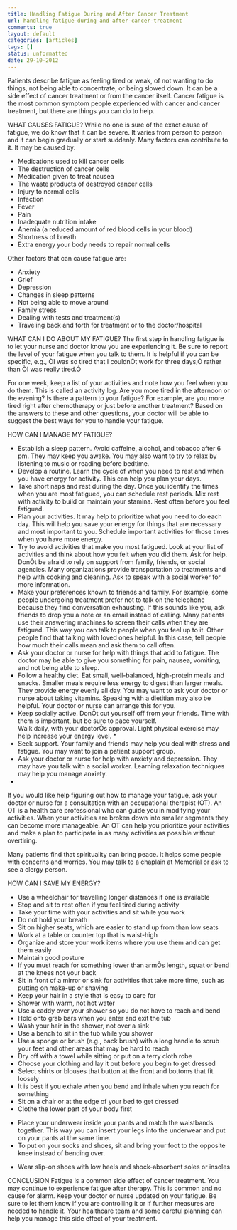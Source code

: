 ```yaml
---
title: Handling Fatigue During and After Cancer Treatment 
url: handling-fatigue-during-and-after-cancer-treatment
comments: true
layout: default
categories: [articles]
tags: []
status: unformatted 
date: 29-10-2012
---
```

Patients describe fatigue as feeling tired or weak, of not wanting to do things, not being able to concentrate, or being slowed down.  It can be a side effect of cancer treatment or from the cancer itself. Cancer fatigue is the most common symptom people experienced with cancer and cancer treatment, but there are things you can do to help.  

WHAT CAUSES FATIGUE?
While no one is sure of the exact cause of fatigue, we do know that it can be severe. It varies from person to person and it can begin gradually or start suddenly. Many factors can contribute to it.  It may be caused by: 
* Medications used to kill cancer cells
* The destruction of cancer cells
* Medication given to treat nausea
* The waste products of destroyed cancer cells
* Injury to normal cells 
* Infection
* Fever
* Pain
* Inadequate nutrition intake
* Anemia (a reduced amount of red blood cells in your blood)
* Shortness of breath
* Extra energy your body needs to repair normal cells

Other factors that can cause fatigue are: 
* Anxiety
* Grief
* Depression 
* Changes in sleep patterns
* Not being able to move around
* Family stress
* Dealing with tests and treatment(s)
* Traveling back and forth for treatment or to the doctor/hospital

WHAT CAN I DO ABOUT MY FATIGUE?
The first step in handling fatigue is to let your nurse and doctor know you are experiencing it.  Be sure to report the level of your fatigue when you talk to them.  It is helpful if you can be specific, e.g., ÒI was so tired that I couldnÕt work for three days,Ó rather than ÒI was really tired.Ó  

For one week, keep a list of your activities and note how you feel when you do them.  This is called an activity log. Are you more tired in the afternoon or the evening?  Is there a pattern to your fatigue?  For example, are you more tired right after chemotherapy or just before another treatment?  Based on the answers to these and other questions, your doctor will be able to suggest the best ways for you to handle your fatigue.  

HOW CAN I MANAGE MY FATIGUE?
* Establish a sleep pattern.  Avoid caffeine, alcohol, and tobacco after 6 pm.  They may keep you awake.  You may also want to try to relax by listening to music or reading before bedtime.  
* Develop a routine.  Learn the cycle of when you need to rest and when you have energy for activity.  This can help you plan your days.
* Take short naps and rest during the day.  Once you identify the times when you are most fatigued, you can schedule rest periods.  Mix rest with activity to build or maintain your stamina.  Rest often before you feel fatigued.  
* Plan your activities.  It may help to prioritize what you need to do each day.  This will help you save your energy for things that are necessary and most important to you.  Schedule important activities for those times when you have more energy.
* Try to avoid activities that make you most fatigued.  Look at your list of activities and think about how you felt when you did them.  Ask for help.  DonÕt be afraid to rely on support from family, friends, or social agencies.  Many organizations provide transportation to treatments and help with cooking and cleaning.  Ask to speak with a social worker for more information.  
* Make your preferences known to friends and family.  For example, some people undergoing treatment prefer not to talk on the telephone because they find conversation exhausting.  If this sounds like you, ask friends to drop you a note or an email instead of calling.  Many patients use their answering machines to screen their calls when they are fatigued.  This way you can talk to people when you feel up to it.  Other people find that talking with loved ones helpful.  In this case, tell people how much their calls mean and ask them to call often.  
* Ask your doctor or nurse for help with things that add to fatigue. The doctor may be able to give you something for pain, nausea, vomiting, and not being able to sleep.
* Follow a healthy diet.  Eat small, well-balanced, high-protein meals and snacks.  Smaller meals require less energy to digest than larger meals.  They provide energy evenly all day.  You may want to ask your doctor or nurse about taking vitamins.  Speaking with a dietitian may also be helpful.  Your doctor or nurse can arrange this for you.
* Keep socially active.  DonÕt cut yourself off from your friends.  Time with them is important, but be sure to pace yourself.  
Walk daily, with your doctorÕs approval.  Light physical exercise may help increase your energy level.  * 
* Seek support.  Your family and friends may help you deal with stress and fatigue.  You may want to join a patient support group.  
* Ask your doctor or nurse for help with anxiety and depression.  They may have you talk with a social worker.  Learning relaxation techniques may help you manage anxiety.
* 

If you would like help figuring out how to manage your fatigue, ask your doctor or nurse for a consultation with an occupational therapist (OT). An OT is a health care professional who can guide you in modifying your activities. When your activities are broken down into smaller segments they can become more manageable. An OT can help you prioritize your activities and make a plan to participate in as many activities as possible without overtiring.

Many patients find that spirituality can bring peace. It helps some people with concerns and worries.  You may talk to a chaplain at Memorial or ask to see a clergy person.  

HOW CAN I SAVE MY ENERGY?
* Use a wheelchair for travelling longer distances if one is available
* Stop and sit to rest often if you feel tired during activity  
* Take your time with your activities and sit while you work 
* Do not hold your breath
* Sit on higher seats, which are easier to stand up from than low seats
* Work at a table or counter top that is waist-high 
* Organize and store your work items where you use them and can get them easily 
* Maintain good posture
* If you must reach for something lower than armÕs length, squat or bend at the knees not your back
* Sit in front of a mirror or sink for activities that take more time, such as putting on make-up or shaving
* Keep your hair in a style that is easy to care for  
* Shower with warm, not hot water
* Use a caddy over your shower so you do not have to reach and bend
* Hold onto grab bars when you enter and exit the tub
* Wash your hair in the shower, not over a sink
* Use a bench to sit in the tub while you shower
* Use a sponge or brush (e.g., back brush) with a long handle to scrub your feet and other areas that may be hard to reach
* Dry off with a towel while sitting or put on a terry cloth robe
* Choose your clothing and lay it out before you begin to get dressed
* Select shirts or blouses that button at the front and bottoms that fit loosely
* It is best if you exhale when you bend and inhale when you reach for something  
* Sit on a chair or at the edge of your bed to get dressed
* Clothe the lower part of your body first 
- Place your underwear inside your pants and match the waistbands together.  This way you can insert your legs into the underwear and put on your pants at the same time. 
- To put on your socks and shoes, sit and bring your foot to the opposite knee instead of bending over.
* Wear slip-on shoes with low heels and shock-absorbent soles or insoles

CONCLUSION
Fatigue is a common side effect of cancer treatment.  You may continue to experience fatigue after therapy.  This is common and no cause for alarm.  Keep your doctor or nurse updated on your fatigue.  Be sure to let them know if you are controlling it or if further measures are needed to handle it.  Your healthcare team and some careful planning can help you manage this side effect of your treatment. 